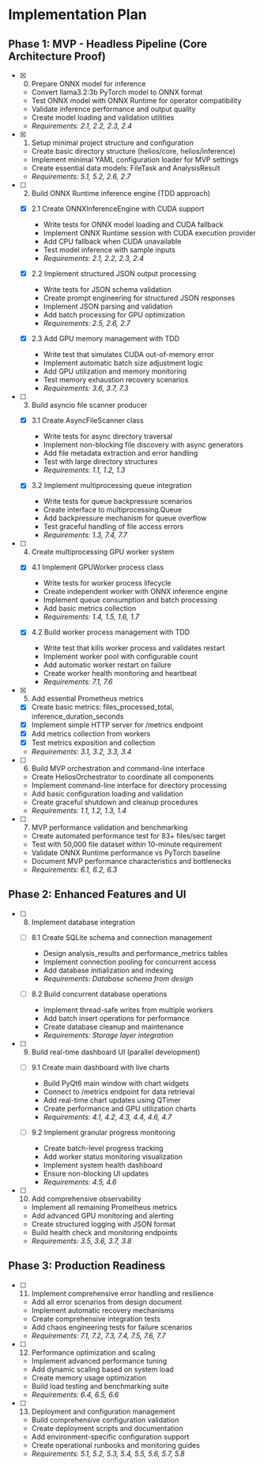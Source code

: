# Implementation Plan

## Phase 1: MVP - Headless Pipeline (Core Architecture Proof)

- [x] 0. Prepare ONNX model for inference



  - Convert llama3.2:3b PyTorch model to ONNX format
  - Test ONNX model with ONNX Runtime for operator compatibility
  - Validate inference performance and output quality
  - Create model loading and validation utilities
  - _Requirements: 2.1, 2.2, 2.3, 2.4_

- [x] 1. Setup minimal project structure and configuration





  - Create basic directory structure (helios/core, helios/inference)
  - Implement minimal YAML configuration loader for MVP settings
  - Create essential data models: FileTask and AnalysisResult
  - _Requirements: 5.1, 5.2, 2.6, 2.7_

- [ ] 2. Build ONNX Runtime inference engine (TDD approach)
  - [x] 2.1 Create ONNXInferenceEngine with CUDA support


    - Write tests for ONNX model loading and CUDA fallback
    - Implement ONNX Runtime session with CUDA execution provider
    - Add CPU fallback when CUDA unavailable
    - Test model inference with sample inputs
    - _Requirements: 2.1, 2.2, 2.3, 2.4_

  - [x] 2.2 Implement structured JSON output processing


    - Write tests for JSON schema validation
    - Create prompt engineering for structured JSON responses
    - Implement JSON parsing and validation
    - Add batch processing for GPU optimization
    - _Requirements: 2.5, 2.6, 2.7_

  - [x] 2.3 Add GPU memory management with TDD


    - Write test that simulates CUDA out-of-memory error
    - Implement automatic batch size adjustment logic
    - Add GPU utilization and memory monitoring
    - Test memory exhaustion recovery scenarios
    - _Requirements: 3.6, 3.7, 7.3_

- [ ] 3. Build asyncio file scanner producer
  - [x] 3.1 Create AsyncFileScanner class


    - Write tests for async directory traversal
    - Implement non-blocking file discovery with async generators
    - Add file metadata extraction and error handling
    - Test with large directory structures
    - _Requirements: 1.1, 1.2, 1.3_

  - [x] 3.2 Implement multiprocessing queue integration



    - Write tests for queue backpressure scenarios
    - Create interface to multiprocessing.Queue
    - Add backpressure mechanism for queue overflow
    - Test graceful handling of file access errors
    - _Requirements: 1.3, 7.4, 7.7_

- [ ] 4. Create multiprocessing GPU worker system
  - [x] 4.1 Implement GPUWorker process class


    - Write tests for worker process lifecycle
    - Create independent worker with ONNX inference engine
    - Implement queue consumption and batch processing
    - Add basic metrics collection
    - _Requirements: 1.4, 1.5, 1.6, 1.7_

  - [x] 4.2 Build worker process management with TDD


    - Write test that kills worker process and validates restart
    - Implement worker pool with configurable count
    - Add automatic worker restart on failure
    - Create worker health monitoring and heartbeat
    - _Requirements: 7.1, 7.6_

- [x] 5. Add essential Prometheus metrics


  - [x] Create basic metrics: files_processed_total, inference_duration_seconds
  - [x] Implement simple HTTP server for /metrics endpoint
  - [x] Add metrics collection from workers
  - [x] Test metrics exposition and collection
  - _Requirements: 3.1, 3.2, 3.3, 3.4_

- [ ] 6. Build MVP orchestration and command-line interface
  - Create HeliosOrchestrator to coordinate all components
  - Implement command-line interface for directory processing
  - Add basic configuration loading and validation
  - Create graceful shutdown and cleanup procedures
  - _Requirements: 1.1, 1.2, 1.3, 1.4_

- [ ] 7. MVP performance validation and benchmarking
  - Create automated performance test for 83+ files/sec target
  - Test with 50,000 file dataset within 10-minute requirement
  - Validate ONNX Runtime performance vs PyTorch baseline
  - Document MVP performance characteristics and bottlenecks
  - _Requirements: 6.1, 6.2, 6.3_

## Phase 2: Enhanced Features and UI

- [ ] 8. Implement database integration
  - [ ] 8.1 Create SQLite schema and connection management
    - Design analysis_results and performance_metrics tables
    - Implement connection pooling for concurrent access
    - Add database initialization and indexing
    - _Requirements: Database schema from design_

  - [ ] 8.2 Build concurrent database operations
    - Implement thread-safe writes from multiple workers
    - Add batch insert operations for performance
    - Create database cleanup and maintenance
    - _Requirements: Storage layer integration_

- [ ] 9. Build real-time dashboard UI (parallel development)
  - [ ] 9.1 Create main dashboard with live charts
    - Build PyQt6 main window with chart widgets
    - Connect to /metrics endpoint for data retrieval
    - Add real-time chart updates using QTimer
    - Create performance and GPU utilization charts
    - _Requirements: 4.1, 4.2, 4.3, 4.4, 4.6, 4.7_

  - [ ] 9.2 Implement granular progress monitoring
    - Create batch-level progress tracking
    - Add worker status monitoring visualization
    - Implement system health dashboard
    - Ensure non-blocking UI updates
    - _Requirements: 4.5, 4.6_

- [ ] 10. Add comprehensive observability
  - Implement all remaining Prometheus metrics
  - Add advanced GPU monitoring and alerting
  - Create structured logging with JSON format
  - Build health check and monitoring endpoints
  - _Requirements: 3.5, 3.6, 3.7, 3.8_

## Phase 3: Production Readiness

- [ ] 11. Implement comprehensive error handling and resilience
  - Add all error scenarios from design document
  - Implement automatic recovery mechanisms
  - Create comprehensive integration tests
  - Add chaos engineering tests for failure scenarios
  - _Requirements: 7.1, 7.2, 7.3, 7.4, 7.5, 7.6, 7.7_

- [ ] 12. Performance optimization and scaling
  - Implement advanced performance tuning
  - Add dynamic scaling based on system load
  - Create memory usage optimization
  - Build load testing and benchmarking suite
  - _Requirements: 6.4, 6.5, 6.6_

- [ ] 13. Deployment and configuration management
  - Build comprehensive configuration validation
  - Create deployment scripts and documentation
  - Add environment-specific configuration support
  - Create operational runbooks and monitoring guides
  - _Requirements: 5.1, 5.2, 5.3, 5.4, 5.5, 5.6, 5.7, 5.8_